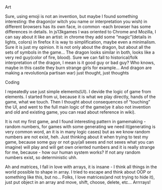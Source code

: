 Art

Sure, using emoji is not an invention, but maybe I found something interesting: the dragon(or witch you name or interpretation you wish) in different browsers has its own face, in common -each browser has some differences in details. In js13kgames I was oriented to Chrome and Mozilla, I can say about it like an artist: in chrome they add some “magic”(details in lights, colors) in firefox it is way to simplification, maybe even a minimalism. Sure it is just my opinion. It is not only about the dragon, but about all the sets of symbols in the game… The dragon looks similar in both, looks like a very red guy(color of fire, blood).
Sure we can fall to historical/folk interpretation of the dragon, I mean is it good guy or bad guy? Who knows, maybe in this castle they burn strange girls for example… And dragon are making a revolution(a partisan war) just thought, just thoughts

Coding

I repeatedly use just simple elements(UI). I devide the logic of game from elements. 
I started from ui, because it is what we play directly, hands of the game, what we touch. Then I thought about consequences of “touching” the UI, and went to the full main logic of the game(ye it also not invention and old and existing game, you can read about reference  in wiki).

It is not my first game, and I found interesting pattern in gamemaking - random numbers, for games with some generating we need it(generating is very common word, an it is in many logic cases) but as we know random numbers are not exist, heh. Just thinking about it when trying to test my game, because some guy or not guy(all sexes and not sexes what you can imagine) will play and will get own oriented numbers and it is really strange for me, because - how our human system works? If not any random numbers exist, so deterministic uhh.

Ah and matrices, I fall in love with arrays, it is insane - I think all things in the world possible to shape in array. I tried to escape and think about OOP or something like this, but no… Folks, I love matrices(and not trying to hide it), just put object in an array and move, shift, choose, delete, etc… Arrrrays!

